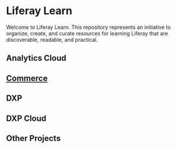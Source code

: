 # Liferay Learn

Welcome to Liferay Learn. This repository represents an initiative to organize, create, and curate resources for learning Liferay that are discoverable, readable, and practical.

## Analytics Cloud

## [Commerce](./commerce/README.md)

## DXP

## DXP Cloud

## Other Projects

